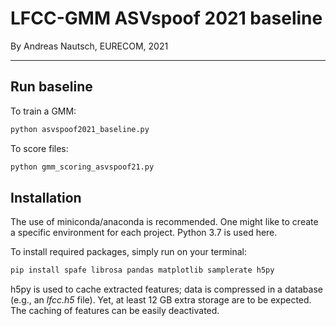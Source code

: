 # LFCC-GMM ASVspoof 2021 baseline
By Andreas Nautsch, EURECOM, 2021
<hr/>

## Run baseline
To train a GMM:
```bash
python asvspoof2021_baseline.py
```

To score files:
```bash
python gmm_scoring_asvspoof21.py
```

## Installation
The use of miniconda/anaconda is recommended. One might like to create a specific environment for each project. Python 3.7 is used here.

To install required packages, simply run on your terminal:
```bash
pip install spafe librosa pandas matplotlib samplerate h5py
```

h5py is used to cache extracted features; data is compressed in a database (e.g., an <i>lfcc.h5</i> file). 
Yet, at least 12 GB extra storage are to be expected. The caching of features can be easily deactivated.

